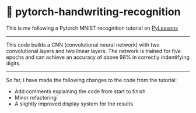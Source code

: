 # 🤖 pytorch-handwriting-recognition

This is me following a Pytorch MNIST recognition tutorial on [PyLessons](https://pylessons.com/pytorch-introduction)  

---

This code builds a CNN (convolutional neural network) with two convolutional layers and two linear layers. The network is trained for five epochs and can achieve an accuracy of above 98% in correctly indentifying digits.

---

So far, I have made the following changes to the code from the tutorial: 
- Add comments explaining the code from start to finish
- Minor refactoring`
- A slightly improved display system for the results
